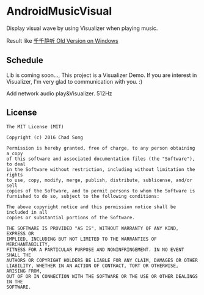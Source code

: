 # AndroidMusicVisual
Display visual wave by using Visualizer when playing music.

Result like [千千静听 Old Version on Windows](http://125.211.195.14:443/down/720dd4684f58097314a29dcda8aa5cf8-2524821/%E5%8D%83%E5%8D%83%E9%9D%99%E5%90%AC%20TTplayer%20v5.0.1%20%E7%8F%8D%E8%97%8F%E7%89%88.zip?cts=f-F2e17bD123A127A244A254&ctp=123A127A244A254&ctt=1468057308&limit=1&spd=1200000&ctk=34b5ceb70b59720040155c477ea95d58&chk=720dd4684f58097314a29dcda8aa5cf8-2524821)

## Schedule

Lib is coming soon..., This project is a Visualizer Demo. If you are interest in Visualizer, I'm very glad to communication with you.  :)

Add network audio play&Visualizer.
512Hz 


License
------------
    The MIT License (MIT)

    Copyright (c) 2016 Chad Song

    Permission is hereby granted, free of charge, to any person obtaining a copy
    of this software and associated documentation files (the "Software"), to deal
    in the Software without restriction, including without limitation the rights
    to use, copy, modify, merge, publish, distribute, sublicense, and/or sell
    copies of the Software, and to permit persons to whom the Software is
    furnished to do so, subject to the following conditions:

    The above copyright notice and this permission notice shall be included in all
    copies or substantial portions of the Software.

    THE SOFTWARE IS PROVIDED "AS IS", WITHOUT WARRANTY OF ANY KIND, EXPRESS OR
    IMPLIED, INCLUDING BUT NOT LIMITED TO THE WARRANTIES OF MERCHANTABILITY,
    FITNESS FOR A PARTICULAR PURPOSE AND NONINFRINGEMENT. IN NO EVENT SHALL THE
    AUTHORS OR COPYRIGHT HOLDERS BE LIABLE FOR ANY CLAIM, DAMAGES OR OTHER
    LIABILITY, WHETHER IN AN ACTION OF CONTRACT, TORT OR OTHERWISE, ARISING FROM,
    OUT OF OR IN CONNECTION WITH THE SOFTWARE OR THE USE OR OTHER DEALINGS IN THE
    SOFTWARE.

